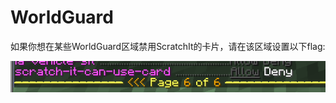 # WorldGuard

如果你想在某些WorldGuard区域禁用ScratchIt的卡片，请在该区域设置以下flag:

![](../.gitbook/assets/immagine%20%2817%29.png)

